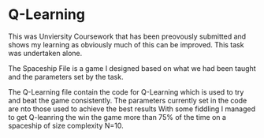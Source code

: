 # Q-Learning

This was Unviersity Coursework that has been preovously submitted and shows my learning as obviously much of this can be improved. This task was undertaken alone.

The Spaceship File is a game I designed based on what we had been taught and the parameters set by the task.

The Q-Learning file contain the code for Q-Learning which is used to try and beat the game consistently.
The parameters currently set in the code are nto those used to achieve the best results With some fiddling I managed to get Q-leanring the win the game more than 75% of the time on a spaceship of size complexity N=10.
